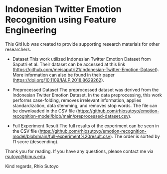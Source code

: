 # Indonesian Twitter Emotion Recognition using Feature Engineering
This GitHub was created to provide supporting research materials for other researchers.

- Dataset
This work utilized Indonesian Twitter Emotion Dataset from Saputri et al. Their dataset can be accessed at this link (https://github.com/meisaputri21/Indonesian-Twitter-Emotion-Dataset). More information can also be found in their paper (https://doi.org/10.1109/IALP.2018.8629262).

- Preprocessed Dataset
The preprocessed dataset was derived from the Indonesian Twitter Emotion Dataset. In the data preprocessing, this work performs case-folding, removes irrelevant information, applies standardization, data stemming, and removes stop words. The file can be downloaded in the CSV file (https://github.com/rhiosutoyo/emotion-recognition-model/blob/main/preprocessed-dataset.csv).

- Full Experiment Result
The full results of the experiment can be seen in the CSV file (https://github.com/rhiosutoyo/emotion-recognition-model/blob/main/full-experiment%20result.csv). The order is sorted by f1 score (descending).

Thank you for reading. If you have any questions, please contact me via rsutoyo@binus.edu.

Kind regards,
Rhio Sutoyo